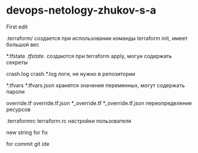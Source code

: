 # devops-netology-zhukov-s-a
First edit

.terraform/ создается при использовании команды terraform init, имеет большой вес

*.tfstate
*.tfstate.* создаются при terraform apply, могуи содержать секреты

crash.log
crash.*.log логи, не нужно в репозитории

*.tfvars
*.tfvars.json хранятся значения переменных, могут содержать пароли

override.tf
override.tf.json
*_override.tf
*_override.tf.json переопределение ресурсов

.terraformrc
terraform.rc настройки пользователя

new string for fix

for commit git ide
